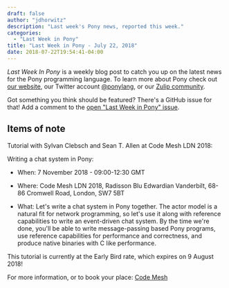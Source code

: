 ```yaml
---
draft: false
author: "jdhorwitz"
description: "Last week's Pony news, reported this week."
categories:
  - "Last Week in Pony"
title: "Last Week in Pony - July 22, 2018"
date: 2018-07-22T19:54:41-04:00
---
```


_Last Week In Pony_ is a weekly blog post to catch you up on the latest news for the Pony programming language. To learn more about Pony check out [our website](https://ponylang.io), our Twitter account [@ponylang](https://twitter.com/ponylang), or our [Zulip community](https://ponylang.zulipchat.com).

Got something you think should be featured? There's a GitHub issue for that! Add a comment to the [open "Last Week in Pony" issue](https://github.com/ponylang/ponylang.github.io/issues?q=is%3Aissue+is%3Aopen+label%3Alast-week-in-pony).
<!-- more -->

## Items of note

Tutorial with Sylvan Clebsch and Sean T. Allen at Code Mesh LDN 2018:

Writing a chat system in Pony:

- When: 7 November 2018 - 09:00-12:30 GMT

- Where: Code Mesh LDN 2018, Radisson Blu Edwardian Vanderbilt, 68-86 Cromwell Road, London, SW7 5BT

- What: Let's write a chat system in Pony together. The actor model is a natural fit for network programming, so let's use it along with reference capabilities to write an event-driven chat system. By the time we're done, you'll be able to write message-passing based Pony programs, use reference capabilities for performance and correctness, and produce native binaries with C like performance.

This tutorial is currently at the Early Bird rate, which expires on 9 August 2018!

For more information, or to book your place: [Code Mesh](https://codesync.global/conferences/code-mesh-2018/training)
